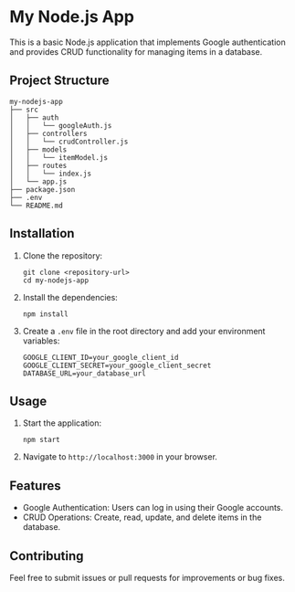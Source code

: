 # My Node.js App

This is a basic Node.js application that implements Google authentication and provides CRUD functionality for managing items in a database.

## Project Structure

```
my-nodejs-app
├── src
│   ├── auth
│   │   └── googleAuth.js
│   ├── controllers
│   │   └── crudController.js
│   ├── models
│   │   └── itemModel.js
│   ├── routes
│   │   └── index.js
│   └── app.js
├── package.json
├── .env
└── README.md
```

## Installation

1. Clone the repository:
   ```
   git clone <repository-url>
   cd my-nodejs-app
   ```

2. Install the dependencies:
   ```
   npm install
   ```

3. Create a `.env` file in the root directory and add your environment variables:
   ```
   GOOGLE_CLIENT_ID=your_google_client_id
   GOOGLE_CLIENT_SECRET=your_google_client_secret
   DATABASE_URL=your_database_url
   ```

## Usage

1. Start the application:
   ```
   npm start
   ```

2. Navigate to `http://localhost:3000` in your browser.

## Features

- Google Authentication: Users can log in using their Google accounts.
- CRUD Operations: Create, read, update, and delete items in the database.

## Contributing

Feel free to submit issues or pull requests for improvements or bug fixes.